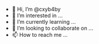- 👋 Hi, I’m @cxyb4by
- 👀 I’m interested in ...
- 🌱 I’m currently learning ...
- 💞️ I’m looking to collaborate on ...
- 📫 How to reach me ...

<!---
cxyb4by/cxyb4by is a ✨ special ✨ repository because its `README.md` (this file) appears on your GitHub profile.
You can click the Preview link to take a look at your changes.
--->
